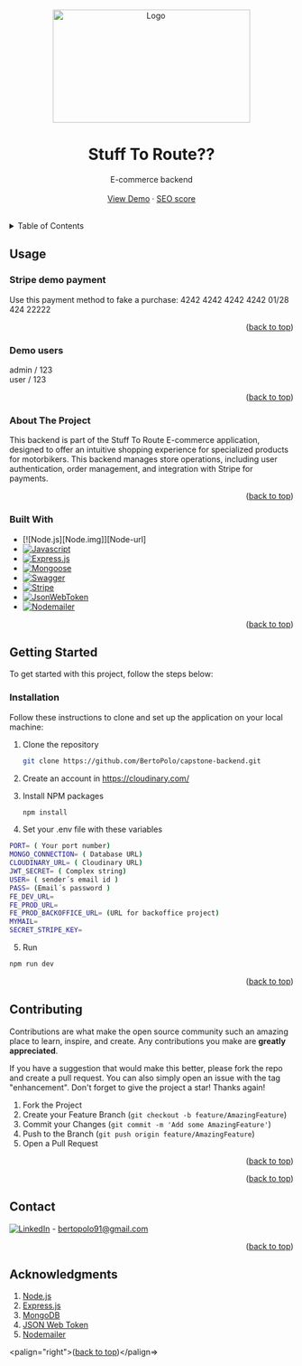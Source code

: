 <a name="readme-top"></a>

<!-- PROJECT LOGO -->
<br />
<div align="center">
    <img src="public/STR_LOGIN.avif" alt="Logo" width="350" height="200">
  
  <h1 align="center">Stuff To Route??</h1>

   <p align="center">
    E-commerce backend
    <br />
    <br />
    <a href="https://stufftoroute.vercel.app" target="_blank" rel="noopener noreferrer">View Demo</a>
    ·
    <a href="https://pagespeed.web.dev/analysis/https-stufftoroute-vercel-app/7hlq5fiq11?form_factor=mobile" target="_blank" rel="noopener noreferrer">
      SEO score
    </a>
  </p>
</div>

<br/>

<!-- TABLE OF CONTENTS -->
<details>
  <summary>Table of Contents</summary>
  <ol>
    <li>
      <a href="#usage">Usage</a>
      <ul>
      <li><a href="#about-the-project">About The Project</a></li>
        <li><a href="#built-with">Built With</a></li>
      </ul>      
    </li>
    <li>
      <a href="#getting-started">Getting Started</a>
      <ul>
        <li><a href="#installation">Installation</a></li>
      </ul>
    </li>
    <li><a href="#contributing">Contributing</a></li>
    <li><a href="#contact">Contact</a></li>
    <li><a href="#acknowledgments">Acknowledgments</a></li>
  </ol>
</details>

## Usage

### Stripe demo payment

Use this payment method to fake a purchase: 4242 4242 4242 4242 01/28 424 22222

<p align="right">(<a href="#readme-top">back to top</a>)</p>

### Demo users

admin / 123
<br/>
user / 123

<p align="right">(<a href="#readme-top">back to top</a>)</p>

<!-- ABOUT THE PROJECT -->

### About The Project

This backend is part of the Stuff To Route E-commerce application, designed to offer an intuitive shopping experience for specialized products for motorbikers. This backend manages store operations, including user authentication, order management, and integration with Stripe for payments.

<p align="right">(<a href="#readme-top">back to top</a>)</p>

### Built With

- [![Node.js][Node.img]][Node-url]
- [![Javascript][Javascript.img]][Javascript-url]
- [![Express.js][Express.img]][Express-url]
- [![Mongoose][Mongoose.img]][Mongoose-url]
- [![Swagger][Swagger.img]][Swagger-url]
- [![Stripe][Stripe.img]][Stripe-url]
- [![JsonWebToken][JsonWebToken.img]][JsonWebToken-url]
- [![Nodemailer][Nodemailer.img]][Nodemailer-url]

<p align="right">(<a href="#readme-top">back to top</a>)</p>

<!-- GETTING STARTED -->

## Getting Started

To get started with this project, follow the steps below:

### Installation

Follow these instructions to clone and set up the application on your local machine:

1. Clone the repository
   ```sh
   git clone https://github.com/BertoPolo/capstone-backend.git
   ```
2. Create an account in https://cloudinary.com/

3. Install NPM packages
   ```sh
   npm install
   ```
4. Set your .env file with these variables

```sh
PORT= ( Your port number)
MONGO_CONNECTION= ( Database URL)
CLOUDINARY_URL= ( Cloudinary URL)
JWT_SECRET= ( Complex string)
USER= ( sender´s email id )
PASS= (Email´s password )
FE_DEV_URL=
FE_PROD_URL=
FE_PROD_BACKOFFICE_URL= (URL for backoffice project)
MYMAIL=
SECRET_STRIPE_KEY=
```

5. Run

```sh
npm run dev
```

<p align="right">(<a href="#readme-top">back to top</a>)</p>

<!-- CONTRIBUTING -->

## Contributing

Contributions are what make the open source community such an amazing place to learn, inspire, and create. Any contributions you make are **greatly appreciated**.

If you have a suggestion that would make this better, please fork the repo and create a pull request. You can also simply open an issue with the tag "enhancement".
Don't forget to give the project a star! Thanks again!

1. Fork the Project
2. Create your Feature Branch (`git checkout -b feature/AmazingFeature`)
3. Commit your Changes (`git commit -m 'Add some AmazingFeature'`)
4. Push to the Branch (`git push origin feature/AmazingFeature`)
5. Open a Pull Request

<p align="right">(<a href="#readme-top">back to top</a>)</p>

<!-- LICENSE -->

<!--
## License

Distributed under the MIT License. See `LICENSE.txt` for more information.

-->
<p align="right">(<a href="#readme-top">back to top</a>)</p>

<!-- CONTACT -->

## Contact

[![LinkedIn][linkedin-img]][linkedin-url] - bertopolo91@gmail.com

<p align="right">(<a href="#readme-top">back to top</a>)</p>

<!-- ACKNOWLEDGMENTS -->

## Acknowledgments

<!--
Use this space to list resources you find helpful and would like to give credit to. I've included a few of my favorites to kick things off!
-->
<ol>
  
<li> <a href="">Node.js</a></li>  
<li><a href="https://expressjs.com/">Express.js</a></li>
<li><a href="">MongoDB</a></li>
<li><a href="https://www.npmjs.com/package/jsonwebtoken">JSON Web Token</a></li>
<li><a href="https://nodemailer.com/">Nodemailer</a></li>

</ol>

<palign="right">(<a href="#readme-top">back to top</a>)</palign=>

<!-- MARKDOWN LINKS & IMAGES -->
<!-- https://www.markdownguide.org/basic-syntax/#reference-style-links -->

[linkedin-shield]: https://img.shields.io/badge/-LinkedIn-black.svg?style=for-the-badge&logo=linkedin&colorB=555
[linkedin-url]: https://linkedin.com/in/bertopolo
[linkedin-img]: https://img.shields.io/badge/Bertopolo-blue?logo=linkedin
[Javascript.img]: https://img.shields.io/badge/Javascript-blue?logo=javascript
[Javascript-url]: https://javascript.com
[Express.img]: https://img.shields.io/badge/Express-blue?logo=express
[Express-url]: https://expressjs.com/
[Mongoose.img]: https://img.shields.io/badge/Mongoose-blue?logo=mongoose
[Mongoose-url]: https://mongoosejs.com/
[Swagger.img]: https://img.shields.io/badge/Swagger-blue?logo=swagger
[Swagger-url]: https://swagger.io/
[Stripe.img]: https://img.shields.io/badge/Stripe-blue?logo=stripe
[Stripe-url]: https://stripe.com/
[JsonWebToken.img]: https://img.shields.io/badge/JsonWebToken-blue?logo=jsonwebtoken
[JsonWebToken-url]: https://www.npmjs.com/package/jsonwebtoken
[Nodemailer.img]: https://img.shields.io/badge/Nodemailer-blue?logo=nodemailer
[Nodemailer-url]: https://nodemailer.com/

<!--
[Node-img]:
[Node-url]:
[MongoDB-img]:
[MongoDB-url]:
-->
